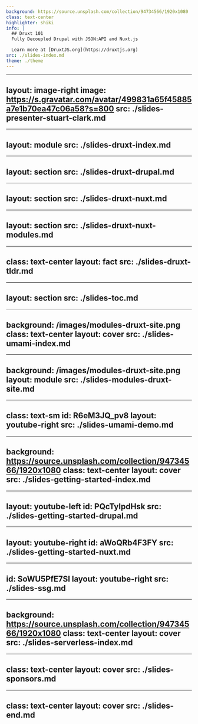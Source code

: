 ```yaml
---
background: https://source.unsplash.com/collection/94734566/1920x1080
class: text-center
highlighter: shiki
info: |
  ## Druxt 101
  Fully Decoupled Drupal with JSON:API and Nuxt.js

  Learn more at [DruxtJS.org](https://druxtjs.org)
src: ./slides-index.md
theme: ./theme
---
```


---
layout: image-right
image: https://s.gravatar.com/avatar/499831a65f45885a7e1b70ea47c06a58?s=800
src: ./slides-presenter-stuart-clark.md
---

---
layout: module
src: ./slides-druxt-index.md
---

---
layout: section
src: ./slides-druxt-drupal.md
---

---
layout: section
src: ./slides-druxt-nuxt.md
---

---
layout: section
src: ./slides-druxt-nuxt-modules.md
---

---
class: text-center
layout: fact
src: ./slides-druxt-tldr.md
---

---
layout: section
src: ./slides-toc.md
---

---
background: /images/modules-druxt-site.png
class: text-center
layout: cover
src: ./slides-umami-index.md
---

---
background: /images/modules-druxt-site.png
layout: module
src: ./slides-modules-druxt-site.md
---

---
class: text-sm
id: R6eM3JQ_pv8
layout: youtube-right
src: ./slides-umami-demo.md
---

---
background: https://source.unsplash.com/collection/94734566/1920x1080
class: text-center
layout: cover
src: ./slides-getting-started-index.md
---

---
layout: youtube-left
id: PQcTyIpdHsk
src: ./slides-getting-started-drupal.md
---

---
layout: youtube-right
id: aWoQRb4F3FY
src: ./slides-getting-started-nuxt.md
---

---
id: SoWU5PfE7SI
layout: youtube-right
src: ./slides-ssg.md
---

---
background: https://source.unsplash.com/collection/94734566/1920x1080
class: text-center
layout: cover
src: ./slides-serverless-index.md
---

---
class: text-center
layout: cover
src: ./slides-sponsors.md
---

---
class: text-center
layout: cover
src: ./slides-end.md
---
